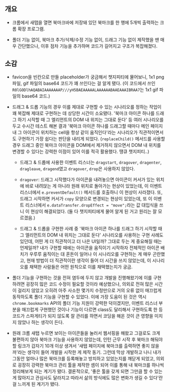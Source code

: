## 개요

- 크롬에서 새탭을 열면 북마크바에 저장돼 있던 북마크를 한 행에 5개씩 출력하는 크롬 확장 프로그램.

- 폴더 기능 없이, 북마크 추가/삭제/수정 기능 없이, 드래그 기능 없이 제작했을 땐 매우 간단했으나, 이후 점차 기능을 추가하며 코드가 길어지고 구조가 복잡해졌다.



## 소감

- favicon을 빈칸으로 만들 placeholder가 궁금해서 챗지피티에 물어보니, 1x1 png 파일, gif 파일의 base64 코드가 꽤 쓰인다는 걸 알게 됐다. (이 코드에서 쓰인 `R0lGODlhAQABAIAAAAAAAP///yH5BAEAAAAALAAAAAABAAEAAAIBRAA7`는 1x1 gif 파일의 base64 코드.)

- 드래그 & 드롭 기능의 경우 이를 제대로 구현할 수 있는 시나리오를 정하는 작업이 꽤 복잡해 제대로 구현하는 데 상당한 시간이 소요됐다. '북마크 아이콘 하나를 드래그 하기 시작할 때 그 엘리먼트의 DOM 내 위치는 그대로 둔다' 등 여러 시나리오를 두고 수시간 테스트 해본 결과 '북마크 아이콘 하나를 드래그할 때마다 메인 페이지 내 그 아이콘이 위치하는 cell을 항상 같이 움직인다'라는 시나리오가 직관적이면서도 구현하기 가장 쉽다는 판단을 내리게 되었다. (`replaceChild()` 메서드를 사용할 경우 드래그 중인 북마크 아이콘을 DOM에서 제거하지 않으면서 DOM 내 위치를 변경할 수 있다는 강력한 이점이 있어 이를 적극 활용했다. 땡큐 챗지피티..)

  - 드래그 & 드롭에 사용한 이벤트 리스너는 `dragstart`, `dragover`, `dragenter`, `dragleave`, `dragend`였고 `dragover`, `drop`은 사용하지 않았다. 
  
  - `dragover`: 드래그 시작했다가 아이콘을 내려놓으면 아이콘이 커서가 있는 위치에 바로 내려앉는 게 아니라 원래 위치로 돌아가는 현상이 있었는데, 이 이벤트 리스너에서 `e.preventDefault()` 메서드를 호출하니 이 현상이 사라졌다. 또, 드래그 시작하면 커서가 `copy` 모양으로 변경되는 현상이 있었는데, 또 이 이벤트 리스너에서 `e.dataTransfer.dropEffect = "move";`라는 값 대입식을 쓰니 이 현상이 해결되었다. (둘 다 챗지피티에게 물어 알게 된 거고 원리는 잘 모르겠음.)
  
  - 드래그 & 드롭을 구현한 사례 중 '북마크 아이콘 하나를 드래그 하기 시작할 때 그 엘리먼트의 DOM 내 위치는 그대로 둔다' 시나리오를 사용하는 구현 사례도 있던데, 어떤 게 더 직관적이고 더 나은 UI일까? 그대로 두는 게 중요해질 때는 언제일까? 내가 구현할 때에는 아이콘을 움직이기 시작하자 전체적인 아이콘 배치가 우루루 움직이는 대 혼돈이 일어나 이 시나리오를 구현하는 게 매우 곤란했고, 현재 방법이 더 직관적이란 생각이 들어 더 시간을 쓰지 않았는데, 이 시나리오를 채택한 사람들은 어떤 원칙으로 이를 채택했는지가 궁금.
  
  
- 폴더 기능을 구현하는 것을 전혀 염두에 두지 않고 개발을 진행해왔기에 이를 구현하려면 굉장히 많은 코드 수정이 필요할 것이라 예상했으나, 의외로 전혀 많은 시간이 걸리지 않았고 오히려 아주 사소한 몇가지 수정만으로 거의 오류 없이 매끄럽게 동작하도록 폴더 기능을 구현할 수 있었다. 이에 가장 도움이 된 것은 역시 `chrome.bookmarks` API의 폴더 기능 지원이 강력한 덕이겠지만, 이벤트 리스너 부분을 매끄럽게 구현했던 것이나 기능이 다르면 class도 달리해서 구현하도록 한 등 코드가 스파게티가 되지 않도록 잘 관리를 하면서 코딩을 해온 것이 큰 영향을 미치지 않았나 하는 생각이 든다. 

- 원래 크롬 새탭 누르면 보이는 아이콘들을 눌러서 웹서핑을 해왔고 그걸로도 크게 불편하지 않아 북마크 기능을 사용하지 않았는데, 인턴 근무 시작 후 북마크 해둬야 할 링크가 갑자기 10개 이상 생겨서 '새탭 페이지에 북마크를 출력하면 좋지 않을까'라는 생각이 들어 개발을 시작한 게 제작 동기. 그런데 막상 개발하고 나니 내가 그동안 얼마나 많은 북마크를 등록해놓고 방치하고 있었는지를 깨닫게 되었고, 의외로 굉장히 강력한 북마크 관리 툴을 제작한 셈이 되어 이를 통해 내 북마크를 하나씩 정리해보게 되는 계기가 됐다. 결론적으로, '좋은 툴을 갖게 되면 그만큼 할 수 있는 게 많아지고 관심사도 달라지고 따라서 삶의 방식에도 많은 변화가 생길 수 있다'란 걸 느끼게 된 계기가 됐다.
